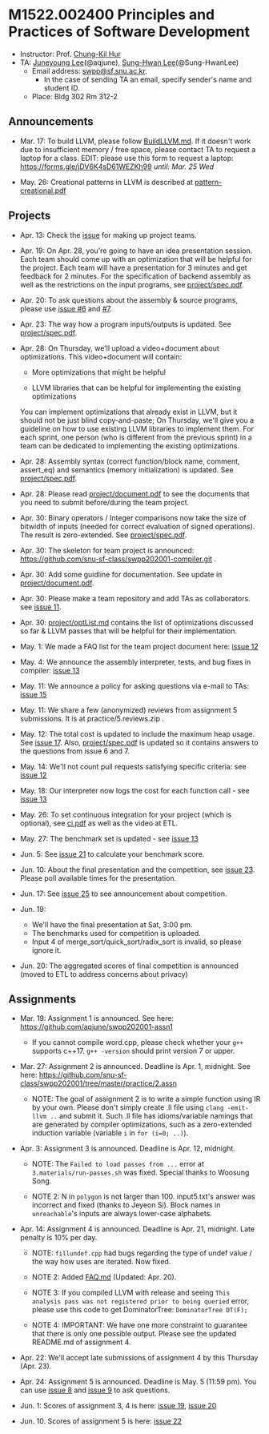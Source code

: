 # M1522.002400 Principles and Practices of Software Development

- Instructor: Prof. [Chung-Kil Hur](http://sf.snu.ac.kr/gil.hur)
- TA: [Juneyoung Lee](http://sf.snu.ac.kr/juneyoung.lee/)(@aqjune), [Sung-Hwan Lee](http://sf.snu.ac.kr/sunghwan.lee/)(@Sung-HwanLee)
    + Email address: swpp@sf.snu.ac.kr. 
        * In the case of sending TA an email, specify sender's name and student ID.  
    + Place: Bldg 302 Rm 312-2 

## Announcements 

- Mar. 17: To build LLVM, please follow [BuildLLVM.md](BuildLLVM.md). If it doesn't work due to insufficient memory / free space, please contact TA to request a laptop for a class. EDIT: please use this form to request a laptop: https://forms.gle/jDV6K4sD61WEZKh99 *until: Mar. 25 Wed*

- May. 26: Creational patterns in LLVM is described at [pattern-creational.pdf](pattern-creational.pdf)

## Projects

- Apr. 13: Check the [issue](https://github.com/snu-sf-class/swpp202001/issues/3) for making up project teams.

- Apr. 19: On Apr. 28, you're going to have an idea presentation session.
Each team should come up with an optimization that will be helpful for the project.
Each team will have a presentation for 3 minutes and get feedback for 2 minutes.
For the specification of backend assembly as well as the restrictions on the
input programs, see [project/spec.pdf](project/spec.pdf).

- Apr. 20: To ask questions about the assembly & source programs, please use [issue #6](https://github.com/snu-sf-class/swpp202001/issues/6) and [#7](https://github.com/snu-sf-class/swpp202001/issues/7).

- Apr. 23: The way how a program inputs/outputs is updated. See [project/spec.pdf](project/spec.pdf).

- Apr. 28: On Thursday, we'll upload a video+document about optimizations. This video+document will contain:

    - More optimizations that might be helpful

    - LLVM libraries that can be helpful for implementing the existing optimizations

    You can implement optimizations that already exist in LLVM, but it should not be just blind copy-and-paste; On Thursday, we'll give you a guideline on how to use existing LLVM libraries to implement them. For each sprint, one person (who is different from the previous sprint) in a team can be dedicated to implementing the existing optimizations.

- Apr. 28: Assembly syntax (correct function/block name, comment, assert\_eq) and semantics (memory initialization) is updated.
See [project/spec.pdf](project/spec.pdf).

- Apr. 28: Please read [project/document.pdf](project/document.pdf) to see the
documents that you need to submit before/during the team project.

- Apr. 30: Binary operators / Integer comparisons now take the size of bitwidth of inputs (needed for correct evaluation of signed operations).
The result is zero-extended. See [project/spec.pdf](project/spec.pdf).

- Apr. 30: The skeleton for team project is announced: https://github.com/snu-sf-class/swpp202001-compiler.git .

- Apr. 30: Add some guidline for documentation. See update in [project/document.pdf](project/document.pdf).

- Apr. 30: Please make a team repository and add TAs as collaborators. see [issue 11](https://github.com/snu-sf-class/swpp202001/issues/11).

- Apr. 30: [project/optList.md](project/optList.md) contains the list of optimizations discussed so far & LLVM passes that will be helpful for their implementation.

- May. 1: We made a FAQ list for the team project document here: [issue 12](https://github.com/snu-sf-class/swpp202001/issues/12)

- May. 4: We announce the assembly interpreter, tests, and bug fixes in compiler: [issue 13](https://github.com/snu-sf-class/swpp202001/issues/13)

- May. 11: We announce a policy for asking questions via e-mail to TAs: [issue 15](https://github.com/snu-sf-class/swpp202001/issues/15)

- May. 11: We share a few (anonymized) reviews from assignment 5 submissions. It is at practice/5.reviews.zip .

- May. 12: The total cost is updated to include the maximum heap usage. See [issue 17](https://github.com/snu-sf-class/swpp202001/issues/17).
Also, [project/spec.pdf](project/spec.pdf) is updated so it contains answers to the questions from issue 6 and 7.

- May. 14: We'll not count pull requests satisfying specific criteria: see [issue 12](https://github.com/snu-sf-class/swpp202001/issues/12#issuecomment-628568099)

- May. 18: Our interpreter now logs the cost for each function call - see [issue 13](https://github.com/snu-sf-class/swpp202001/issues/13#issuecomment-630203491)

- May. 26: To set continuous integration for your project (which is optional), see [ci.pdf](practice/ci.pdf) as well as the video at ETL.

- May. 27: The benchmark set is updated - see [issue 13](https://github.com/snu-sf-class/swpp202001/issues/13#issuecomment-634546168)

- Jun. 5: See [issue 21](https://github.com/snu-sf-class/swpp202001/issues/21) to calculate your benchmark score.

- Jun. 10: About the final presentation and the competition, see [issue 23](https://github.com/snu-sf-class/swpp202001/issues/23). Please poll available times for the presentation.

- Jun. 17: See [issue 25](https://github.com/snu-sf-class/swpp202001/issues/25) to see announcement about competition.

- Jun. 19:
    * We'll have the final presentation at Sat, 3:00 pm.
    * The benchmarks used for competition is uploaded.
    * Input 4 of merge_sort/quick_sort/radix_sort is invalid, so please ignore it.
    
- Jun. 20: The aggregated scores of final competition is announced (moved to ETL to address concerns about privacy)

## Assignments

- Mar. 19: Assignment 1 is announced. See here: https://github.com/aqjune/swpp202001-assn1

    * If you cannot compile word.cpp, please check whether your `g++` supports c++17. `g++ -version` should print version 7 or upper.

- Mar. 27: Assignment 2 is announced. Deadline is Apr. 1, midnight.
See here: https://github.com/snu-sf-class/swpp202001/tree/master/practice/2.assn

    * NOTE: The goal of assignment 2 is to write a simple function using IR by your own.
Please don't simply create .ll file using `clang -emit-llvm ..` and submit it.
Such .ll file has idioms/variable namings that are generated by compiler optimizations, such as a zero-extended induction variable (variable `i` in `for (i=0; ..)`).

- Apr. 3: Assignment 3 is announced. Deadline is Apr. 12, midnight.

    * NOTE: The `Failed to load passes from ...` error at `3.materials/run-passes.sh` was fixed.
Special thanks to Woosung Song.

    * NOTE 2: N in `polygon` is not larger than 100. input5.txt's answer was incorrect and fixed (thanks to Jeyeon Si). Block names in `unreachable`'s inputs are always lower-case alphabets.

- Apr. 14: Assignment 4 is announced. Deadline is Apr. 21, midnight. Late penalty is 10% per day.

    * NOTE: `fillundef.cpp` had bugs regarding the type of undef value / the way how
uses are iterated. Now fixed.

    * NOTE 2: Added [FAQ.md](practice/4.assn/FAQ.md) (Updated: Apr. 20).

    * NOTE 3: If you compiled LLVM with release and seeing `This analysis pass was not registered prior to being queried` error, please use this code to get DominatorTree:
`DominatorTree DT(F);`

    * NOTE 4: IMPORTANT: We have one more constraint to guarantee that there is only one
possible output. Please see the updated README.md of assignment 4.

- Apr. 22: We'll accept late submissions of assignment 4 by this Thursday (Apr. 23). 

- Apr. 24: Assignment 5 is announced. Deadline is May. 5 (11:59 pm). You can use
[issue 8](https://github.com/snu-sf-class/swpp202001/issues/8) and
[issue 9](https://github.com/snu-sf-class/swpp202001/issues/9) to ask questions.

- Jun. 1: Scores of assignment 3, 4 is here: [issue 19](https://github.com/snu-sf-class/swpp202001/issues/19), [issue 20](https://github.com/snu-sf-class/swpp202001/issues/20)

- Jun. 10. Scores of assignment 5 is here: [issue 22](https://github.com/snu-sf-class/swpp202001/issues/22)
